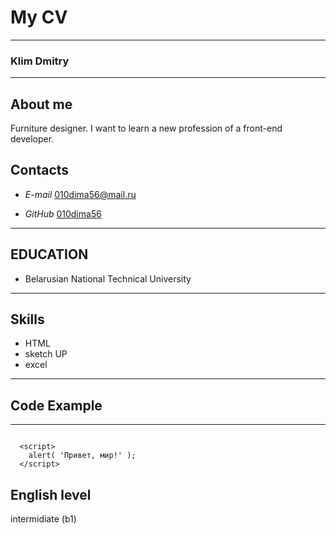 # My CV
---
### Klim Dmitry
---
## About me
Furniture designer. I want to learn a new profession of a front-end developer.
## Contacts
* *E-mail* 010dima56@mail.ru

* *GitHub* [010dima56](https://github.com/010dima56 "My Profile GitHub")
---
## EDUCATION 

* Belarusian National Technical University
---
## Skills
* HTML
* sketch UP
* excel
---

## Code Example
---
```

  <script>
    alert( 'Привет, мир!' );
  </script>

```

## English level
intermidiate (b1)